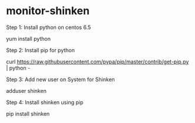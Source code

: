 monitor-shinken
===============
Step 1: Install python on centos 6.5

yum install python

Step 2: Install pip for python

curl https://raw.githubusercontent.com/pypa/pip/master/contrib/get-pip.py | python -

Step 3: Add new user on System for Shinken

adduser shinken

Step 4: Install shinken using pip

pip install shinken
